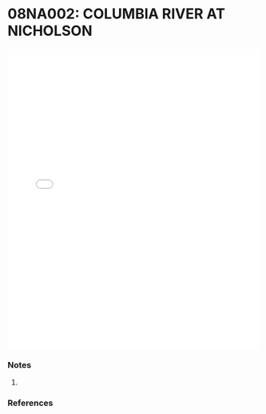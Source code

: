 # 08NA002: COLUMBIA RIVER AT NICHOLSON

<iframe src="/_static/stations/08NA002_fdc.html" width="100%" height="600" frameborder="0"></iframe>

### Notes
1. 

### References

